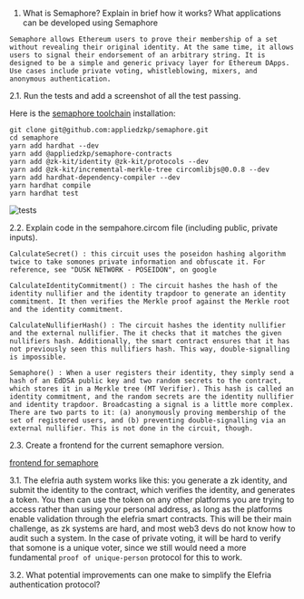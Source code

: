 1. What is Semaphore? Explain in brief how it works? What applications can be developed using Semaphore

```
Semaphore allows Ethereum users to prove their membership of a set without revealing their original identity. At the same time, it allows users to signal their endorsement of an arbitrary string. It is designed to be a simple and generic privacy layer for Ethereum DApps. Use cases include private voting, whistleblowing, mixers, and anonymous authentication.
```

2.1. Run the tests and add a screenshot of all the test passing.

Here is the [semaphore toolchain](http://semaphore.appliedzkp.org/docs/quick-setup) installation:

```
git clone git@github.com:appliedzkp/semaphore.git
cd semaphore
yarn add hardhat --dev
yarn add @appliedzkp/semaphore-contracts
yarn add @zk-kit/identity @zk-kit/protocols --dev
yarn add @zk-kit/incremental-merkle-tree circomlibjs@0.0.8 --dev
yarn add hardhat-dependency-compiler --dev
yarn hardhat compile
yarn hardhat test
```

![tests](https://github.com/alienflip/zku/blob/main/week_2/semaphore/semaphore-test.PNG)

2.2. Explain code in the sempahore.circom file (including public, private inputs).

    CalculateSecret() : this circuit uses the poseidon hashing algorithm twice to take somones private information and obfuscate it. For reference, see "DUSK NETWORK - POSEIDON", on google
    
    CalculateIdentityCommitment() : The circuit hashes the hash of the identity nullifier and the identity trapdoor to generate an identity commitment. It then verifies the Merkle proof against the Merkle root and the identity commitment.
    
    CalculateNullifierHash() : The circuit hashes the identity nullifier and the external nullifier. The it checks that it matches the given nullifiers hash. Additionally, the smart contract ensures that it has not previously seen this nullifiers hash. This way, double-signalling is impossible.
    
    Semaphore() : When a user registers their identity, they simply send a hash of an EdDSA public key and two random secrets to the contract, which stores it in a Merkle tree (MT Verifier). This hash is called an identity commitment, and the random secrets are the identity nullifier and identity trapdoor. Broadcasting a signal is a little more complex. There are two parts to it: (a) anonymously proving membership of the set of registered users, and (b) preventing double-signalling via an external nullifier. This is not done in the circuit, though.

2.3. Create a frontend for the current semaphore version. 

[frontend for semaphore]()

3.1. The elefria auth system works like this: you generate a zk identity, and submit the identity to the contract, which verifies the identity, and generates a token. You then can use the token on any other platforms you are trying to access rather than using your personal address, as long as the platforms enable validation through the elefria smart contracts. This will be their main challenge, as zk systems are hard, and most web3 devs do not know how to audit such a system. In the case of private voting, it will be hard to verify that somone is a unique voter, since we still would need a more fundamental `proof of unique-person` protocol for this to work. 

3.2. What potential improvements can one make to simplify the Elefria authentication protocol?

```

```
